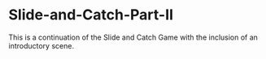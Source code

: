 # Slide-and-Catch-Part-II
This is a continuation of the Slide and Catch Game with the inclusion of an introductory scene.
